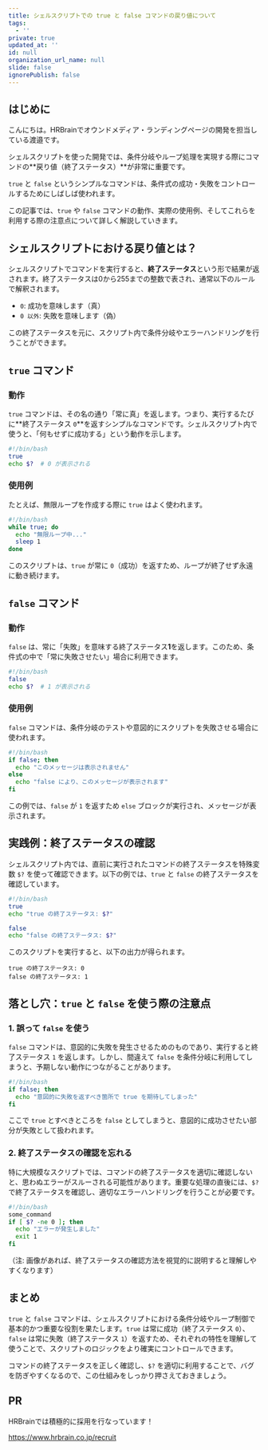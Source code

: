 ```yaml
---
title: シェルスクリプトでの true と false コマンドの戻り値について
tags:
  - ''
private: true
updated_at: ''
id: null
organization_url_name: null
slide: false
ignorePublish: false
---
```


## はじめに

こんにちは。HRBrainでオウンドメディア・ランディングページの開発を担当している渡邉です。

シェルスクリプトを使った開発では、条件分岐やループ処理を実現する際にコマンドの**戻り値（終了ステータス）**が非常に重要です。

`true` と `false` というシンプルなコマンドは、条件式の成功・失敗をコントロールするためにしばしば使われます。

この記事では、`true` や `false` コマンドの動作、実際の使用例、そしてこれらを利用する際の注意点について詳しく解説していきます。

## シェルスクリプトにおける戻り値とは？

シェルスクリプトでコマンドを実行すると、**終了ステータス**という形で結果が返されます。終了ステータスは0から255までの整数で表され、通常以下のルールで解釈されます。

- `0`: 成功を意味します（真）
- `0 以外`: 失敗を意味します（偽）

この終了ステータスを元に、スクリプト内で条件分岐やエラーハンドリングを行うことができます。

## `true` コマンド

### 動作
`true` コマンドは、その名の通り「常に真」を返します。つまり、実行するたびに**終了ステータス `0`**を返すシンプルなコマンドです。シェルスクリプト内で使うと、「何もせずに成功する」という動作を示します。

```bash
#!/bin/bash
true
echo $?  # 0 が表示される
```

### 使用例
たとえば、無限ループを作成する際に `true` はよく使われます。

```bash
#!/bin/bash
while true; do
  echo "無限ループ中..."
  sleep 1
done
```

このスクリプトは、`true` が常に `0`（成功）を返すため、ループが終了せず永遠に動き続けます。

## `false` コマンド

### 動作
`false` は、常に「失敗」を意味する終了ステータス**1**を返します。このため、条件式の中で「常に失敗させたい」場合に利用できます。

```bash
#!/bin/bash
false
echo $?  # 1 が表示される
```

### 使用例
`false` コマンドは、条件分岐のテストや意図的にスクリプトを失敗させる場合に使われます。

```bash
#!/bin/bash
if false; then
  echo "このメッセージは表示されません"
else
  echo "false により、このメッセージが表示されます"
fi
```

この例では、`false` が `1` を返すため `else` ブロックが実行され、メッセージが表示されます。

## 実践例：終了ステータスの確認

シェルスクリプト内では、直前に実行されたコマンドの終了ステータスを特殊変数 `$?` を使って確認できます。以下の例では、`true` と `false` の終了ステータスを確認しています。

```bash
#!/bin/bash
true
echo "true の終了ステータス: $?"

false
echo "false の終了ステータス: $?"
```

このスクリプトを実行すると、以下の出力が得られます。

```
true の終了ステータス: 0
false の終了ステータス: 1
```

## 落とし穴：`true` と `false` を使う際の注意点

### 1. 誤って `false` を使う
`false` コマンドは、意図的に失敗を発生させるためのものであり、実行すると終了ステータス `1` を返します。しかし、間違えて `false` を条件分岐に利用してしまうと、予期しない動作につながることがあります。

```bash
#!/bin/bash
if false; then
  echo "意図的に失敗を返すべき箇所で true を期待してしまった"
fi
```

ここで `true` とすべきところを `false` としてしまうと、意図的に成功させたい部分が失敗として扱われます。

### 2. 終了ステータスの確認を忘れる
特に大規模なスクリプトでは、コマンドの終了ステータスを適切に確認しないと、思わぬエラーがスルーされる可能性があります。重要な処理の直後には、`$?` で終了ステータスを確認し、適切なエラーハンドリングを行うことが必要です。

```bash
#!/bin/bash
some_command
if [ $? -ne 0 ]; then
  echo "エラーが発生しました"
  exit 1
fi
```

（注: 画像があれば、終了ステータスの確認方法を視覚的に説明すると理解しやすくなります）

## まとめ

`true` と `false` コマンドは、シェルスクリプトにおける条件分岐やループ制御で基本的かつ重要な役割を果たします。`true` は常に成功（終了ステータス `0`）、`false` は常に失敗（終了ステータス `1`）を返すため、それぞれの特性を理解して使うことで、スクリプトのロジックをより確実にコントロールできます。

コマンドの終了ステータスを正しく確認し、`$?` を適切に利用することで、バグを防ぎやすくなるので、この仕組みをしっかり押さえておきましょう。

## PR

HRBrainでは積極的に採用を行なっています！

https://www.hrbrain.co.jp/recruit
